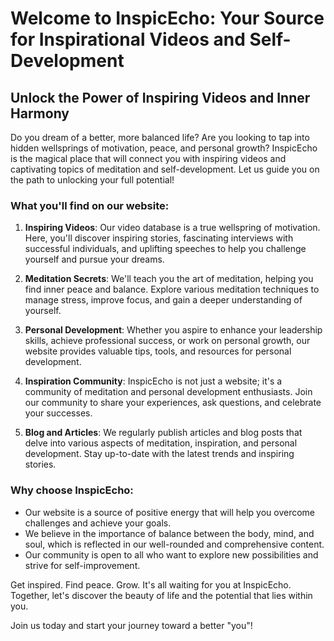 # Welcome to InspicEcho: Your Source for Inspirational Videos and Self-Development

## Unlock the Power of Inspiring Videos and Inner Harmony

Do you dream of a better, more balanced life? Are you looking to tap into hidden wellsprings of motivation, peace, and personal growth? InspicEcho is the magical place that will connect you with inspiring videos and captivating topics of meditation and self-development. Let us guide you on the path to unlocking your full potential!

### What you'll find on our website:

1. **Inspiring Videos**: Our video database is a true wellspring of motivation. Here, you'll discover inspiring stories, fascinating interviews with successful individuals, and uplifting speeches to help you challenge yourself and pursue your dreams.

2. **Meditation Secrets**: We'll teach you the art of meditation, helping you find inner peace and balance. Explore various meditation techniques to manage stress, improve focus, and gain a deeper understanding of yourself.

3. **Personal Development**: Whether you aspire to enhance your leadership skills, achieve professional success, or work on personal growth, our website provides valuable tips, tools, and resources for personal development.

4. **Inspiration Community**: InspicEcho is not just a website; it's a community of meditation and personal development enthusiasts. Join our community to share your experiences, ask questions, and celebrate your successes.

5. **Blog and Articles**: We regularly publish articles and blog posts that delve into various aspects of meditation, inspiration, and personal development. Stay up-to-date with the latest trends and inspiring stories.

### Why choose InspicEcho:

- Our website is a source of positive energy that will help you overcome challenges and achieve your goals.
- We believe in the importance of balance between the body, mind, and soul, which is reflected in our well-rounded and comprehensive content.
- Our community is open to all who want to explore new possibilities and strive for self-improvement.

Get inspired. Find peace. Grow. It's all waiting for you at InspicEcho. Together, let's discover the beauty of life and the potential that lies within you.

Join us today and start your journey toward a better "you"!
